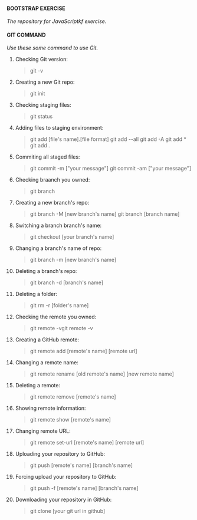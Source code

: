 #### **BOOTSTRAP EXERCISE**
*The repository for JavaScriptkf exercise.*
#### **GIT COMMAND**
*Use these some command to use Git.*
1. Checking Git version:
    > git -v
2. Creating a new Git repo:
    > git init
3. Checking staging files:
    > git status
4. Adding files to staging environment:
    > git add [file's name].[file format]
    > git add --all
    > git add -A
    > git add *
    > git add .
5. Commiting all staged files:
    > git commit -m ["your message"]
    > git commit -am ["your message"]
6. Checking braanch you owned:	
    > git branch
7. Creating a new branch's repo:
    > git branch -M [new branch's name]	
    > git branch [branch name]
8. Switching a branch branch's name:
    > git checkout [your branch's name]
9. Changing a branch's name of repo:
    > git branch -m [new branch's name]
10. Deleting a branch's repo:
    > git branch -d [branch's name]
11. Deleting a folder:
    > git rm -r [folder's name]
12. Checking the remote you owned:
    > git remote -vgit remote -v
13. Creating a GitHub remote:
    > git remote add [remote's name] [remote url]
14. Changing a remote name:
    > git remote rename [old remote's name] [new remote name]
15. Deleting a remote:
    > git remote remove [remote's name]
16. Showing remote information:
    > git remote show [remote's name]
17. Changing remote URL:
    > git remote set-url [remote's name] [remote url]
18. Uploading your repository to GitHub:
    > git push [remote's name] [branch's name]
19. Forcing upload your repository to GitHub:
    > git push -f [remote's name] [branch's name]
20. Downloading your repository in GitHub:
    > git clone [your git url in github]